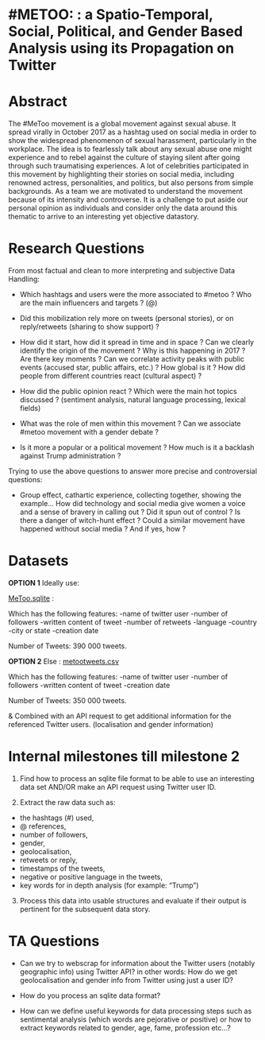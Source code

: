 # #METOO: : a Spatio-Temporal, Social, Political, and Gender Based Analysis using its Propagation on Twitter

# Abstract

The #MeToo movement is a global movement against sexual abuse. It spread virally in October 2017 as a hashtag used on social media in order to show the widespread phenomenon of sexual harassment, particularly in the workplace. The idea is to fearlessly talk about any sexual abuse one might experience and to rebel against the culture of staying silent after going through such traumatising experiences. A lot of celebrities participated in this movement by highlighting their stories on social media, including renowned actress, personalities, and politics, but also persons from simple backgrounds. As a team we are motivated to understand the movement because of its intensity and controverse. It is a challenge to put aside our personal opinion as individuals and consider only the data around this thematic to arrive to an interesting yet objective datastory. 

# Research Questions

From most factual and clean to more interpreting and subjective Data Handling: 

- Which hashtags and users were the more associated to #metoo ? Who are the main influencers and targets ? (@)

- Did this mobilization rely more on tweets (personal stories), or on reply/retweets (sharing to show support) ?

- How did it start, how did it spread in time and in space ? Can we clearly identify the origin of the movement ? Why is this happening in 2017 ? Are there key moments ? Can we correlate activity peaks with public events (accused star, public affairs, etc.) ? How global is it ? How did people from different countries react (cultural aspect) ?

- How did the public opinion react ? Which were the main hot topics discussed ? (sentiment analysis, natural language processing, lexical fields)

- What was the role of men within this movement ? Can we associate #metoo movement with a gender debate ? 

- Is it more a popular or a political movement ? How much is it a backlash against Trump administration ?

Trying to use the above questions to answer more precise and controversial questions: 

- Group effect, cathartic experience, collecting together, showing the example... How did technology and social media give women a voice and a sense of bravery in calling out ? Did it spun out of control ? Is there a danger of witch-hunt effect ? Could a similar movement have happened without social media ? And if yes, how ?


# Datasets

**OPTION 1**
Ideally use: 

[MeToo.sqlite](https://data.world/from81/390k-metoo-tweets-cleaned?fbclid=IwAR0JG4UvQurBZGPD7hWQzOOXZ_EAEL2EwiMYR4kLleQMjSPYtdaj4QgsuIY) :

Which has the following features:
-name of twitter user
-number of followers
-written content of tweet
-number of retweets
-language
-country
-city or state
-creation date

Number of Tweets: 390 000 tweets. 

**OPTION 2**
Else : 
[metootweets.csv](https://data.world/rdeeds/350k-metoo-tweets)

Which has the following features:
-name of twitter user
-number of followers
-written content of tweet
-creation date

Number of Tweets: 350 000 tweets. 

& Combined with an API request to get additional information for the referenced Twitter users. (localisation and gender information)


# Internal milestones till milestone 2

1. Find how to process an sqlite file format to be able to use an interesting data set AND/OR make an API request using Twitter user ID. 

2. Extract the raw data such as:
- the hashtags (#) used, 
- @ references, 
- number of followers, 
- gender, 
- geolocalisation, 
- retweets or reply, 
- timestamps of the tweets,
- negative or positive language in the tweets,
- key words for in depth analysis (for example: “Trump”)

3. Process this data into usable structures and evaluate if their output is pertinent for the subsequent data story. 


# TA Questions

- Can we try to webscrap for information about the Twitter users (notably geographic info) using Twitter API? 
in other words: How do we get geolocalisation and gender info from Twitter using just a user ID? 

- How do you process an sqlite data format? 

- How can we define useful keywords for data processing steps such as sentimental analysis (which words are pejorative or positive) or how to extract keywords related to gender, age, fame, profession etc…? 



